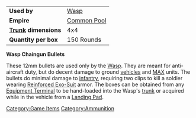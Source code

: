 |                                             |                                          |
| ------------------------------------------- | ---------------------------------------- |
| **Used by**                                 | [Wasp](Wasp.md "wikilink")               |
| **Empire**                                  | [Common Pool](Common_Pool.md "wikilink") |
| **[Trunk](Trunk.md "wikilink") dimensions** | 4x4                                      |
| **Quantity per box**                        | 150 Rounds                               |

**Wasp Chaingun Bullets**

These 12mm bullets are used only by the [Wasp](Wasp.md "wikilink"). They
are meant for anti-aircraft duty, but do decent damage to ground
[vehicles](vehicle.md "wikilink") and [MAX](MAX.md "wikilink") units. The
bullets do minimal damage to [infantry](infantry.md "wikilink"), requiring
two clips to kill a soldier wearing [Reinforced
Exo-Suit](Reinforced_Exo.$1.md "wikilink") armor. The boxes can be
obtained from any [Equipment Terminal](Equipment_Terminal.md "wikilink") to
be hand-loaded into the Wasp's [trunk](trunk.md "wikilink") or acquired
while in the vehicle from a [Landing Pad](Landing_Pad.md "wikilink").

[Category:Game Items](Category:Game_Items.md "wikilink")
[Category:Ammunition](Category:Ammunition.md "wikilink")
